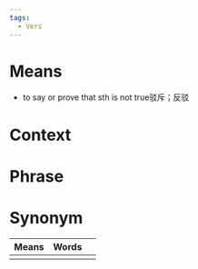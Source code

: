 ```yaml
---
tags:
  - Vers
---
```

# Means
-  to say or prove that sth is not true驳斥；反驳
# Context

# Phrase

# Synonym
| Means | Words |     |
| ----- | ----- | --- |
|       |       |     |
